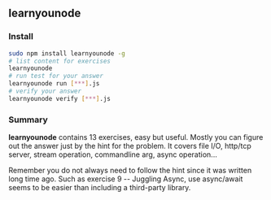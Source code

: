 ## learnyounode
### Install

```bash
sudo npm install learnyounode -g
# list content for exercises
learnyounode
# run test for your answer
learnyounode run [***].js
# verify your answer
learnyounode verify [***].js
```

### Summary
**learnyounode** contains 13 exercises, easy but useful. Mostly you can figure out the answer just by the hint for the problem. It covers file I/O, http/tcp server, stream operation, commandline arg, async operation... 

Remember you do not always need to follow the hint since it was written long time ago. Such as exercise 9 -- Juggling Async, use async/await seems to be easier than including a third-party library.